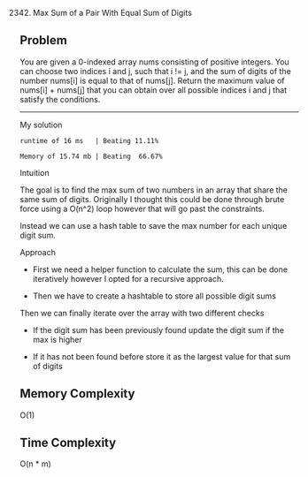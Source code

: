 2342. Max Sum of a Pair With Equal Sum of Digits

Problem
------------------------------------------------------------------------------------------------------------------------------------------------------------------------------------------------------------------------------------------------------------------------
You are given a 0-indexed array nums consisting of positive integers. You can choose two indices i and j, such that i != j, and the sum of digits of the number nums[i] is equal to that of nums[j].
Return the maximum value of nums[i] + nums[j] that you can obtain over all possible indices i and j that satisfy the conditions.

------------------------------------------------------------------------------------------------------------------------------------------------------------------------------------------------------------------------------------------------------------------------

My solution 

    runtime of 16 ms   | Beating 11.11%
    
    Memory of 15.74 mb | Beating  66.67%


Intuition

The goal is to find the max sum of two numbers in an array that share the same sum of digits. Originally I thought this could be done through brute force using a O(n^2) loop however that will go past the constraints.

Instead we can use a hash table to save the max number for each unique digit sum.

Approach

- First we need a helper function to calculate the sum, this can be done iteratively however I opted for a recursive approach.

- Then we have to create a hashtable to store all possible digit sums

Then we can finally iterate over the array with two different checks

- If the digit sum has been previously found update the digit sum if the max is higher

- If it has not been found before store it as the largest value for that sum of digits


Memory Complexity
------------------------------------------------------------------
O(1)

Time Complexity
------------------------------------------------------------------
O(n * m)
